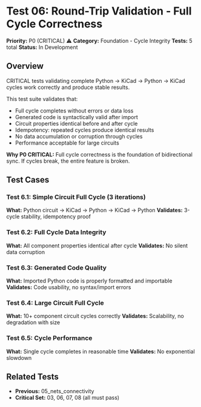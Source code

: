 # Test 06: Round-Trip Validation - Full Cycle Correctness

**Priority:** P0 (CRITICAL) ⚠️
**Category:** Foundation - Cycle Integrity
**Tests:** 5 total
**Status:** In Development

## Overview

CRITICAL tests validating complete Python → KiCad → Python → KiCad cycles work correctly and produce stable results.

This test suite validates that:
- Full cycle completes without errors or data loss
- Generated code is syntactically valid after import
- Circuit properties identical before and after cycle
- Idempotency: repeated cycles produce identical results
- No data accumulation or corruption through cycles
- Performance acceptable for large circuits

**Why P0 CRITICAL:** Full cycle correctness is the foundation of bidirectional sync. If cycles break, the entire feature is broken.

## Test Cases

### Test 6.1: Simple Circuit Full Cycle (3 iterations)
**What:** Python circuit → KiCad → Python → KiCad → Python
**Validates:** 3-cycle stability, idempotency proof

### Test 6.2: Full Cycle Data Integrity
**What:** All component properties identical after cycle
**Validates:** No silent data corruption

### Test 6.3: Generated Code Quality
**What:** Imported Python code is properly formatted and importable
**Validates:** Code usability, no syntax/import errors

### Test 6.4: Large Circuit Full Cycle
**What:** 10+ component circuit cycles correctly
**Validates:** Scalability, no degradation with size

### Test 6.5: Cycle Performance
**What:** Single cycle completes in reasonable time
**Validates:** No exponential slowdown

## Related Tests

- **Previous:** 05_nets_connectivity
- **Critical Set:** 03, 06, 07, 08 (all must pass)
